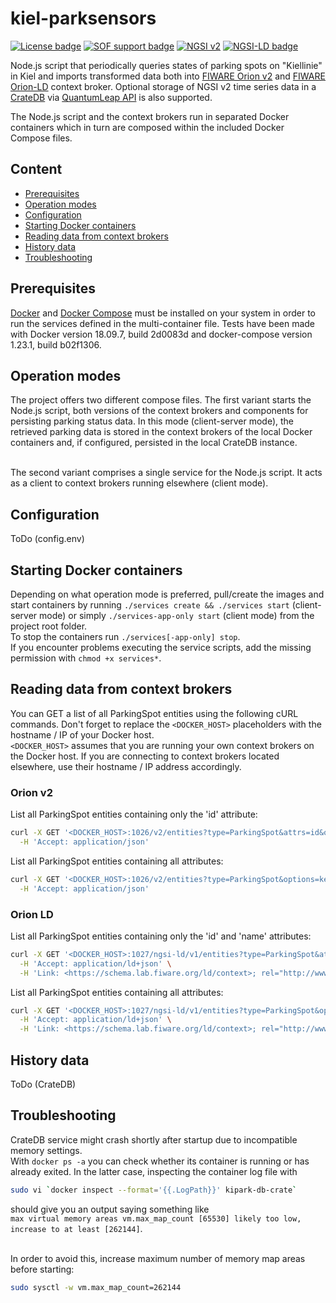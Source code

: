 # kiel-parksensors

[![License badge](https://img.shields.io/github/license/telefonicaid/fiware-orion.svg)](https://opensource.org/licenses/AGPL-3.0)
[![SOF support badge](https://nexus.lab.fiware.org/repository/raw/public/badges/stackoverflow/orion.svg)](http://stackoverflow.com/questions/tagged/fiware-orion)
[![NGSI v2](https://nexus.lab.fiware.org/repository/raw/public/badges/specifications/ngsiv2.svg)](http://fiware-ges.github.io/orion/api/v2/stable/)
[![NGSI-LD badge](https://img.shields.io/badge/NGSI-LD-red.svg)](https://www.etsi.org/deliver/etsi_gs/CIM/001_099/009/01.02.01_60/gs_cim009v010201p.pdf)

Node.js script that periodically queries states of parking spots on "Kiellinie" in Kiel and imports transformed data both into [FIWARE Orion v2](https://github.com/telefonicaid/fiware-orion) and [FIWARE Orion-LD](https://github.com/FIWARE/context.Orion-LD) context broker. Optional storage of NGSI v2 time series data in a [CrateDB](https://crate.io/) via [QuantumLeap API](https://github.com/smartsdk/ngsi-timeseries-api) is also supported.  

The Node.js script and the context brokers run in separated Docker containers which in turn are composed within the included Docker Compose files.

## Content

-   [Prerequisites](#prerequisites)
-   [Operation modes](#operation-modes)
-   [Configuration](#configuration)
-   [Starting Docker containers](#starting-docker-containers)
-   [Reading data from context brokers](#reading-data-from-context-brokers)
-   [History data](#history-data)
-   [Troubleshooting](#troubleshooting)

## Prerequisites ##

[Docker](https://www.docker.com/) and [Docker Compose](https://github.com/docker/compose) must be installed on your system in order to run the services defined in the multi-container file. Tests have been made with Docker version 18.09.7, build 2d0083d and docker-compose version 1.23.1, build b02f1306.


## Operation modes ##

The project offers two different compose files. The first variant starts the Node.js script, both versions of the context brokers and components for persisting parking status data. In this mode (client-server mode), the retrieved parking data is stored in the context brokers of the local Docker containers and, if configured, persisted in the local CrateDB instance.<br><br>

The second variant comprises a single service for the Node.js script. It acts as a client to context brokers running elsewhere (client mode).


## Configuration ##

ToDo (config.env)


## Starting Docker containers ##

Depending on what operation mode is preferred, pull/create the images and start containers by running `./services create && ./services start` (client-server mode) or simply `./services-app-only start` (client mode) from the project root folder.<br>
To stop the containers run `./services[-app-only] stop`.<br>
If you encounter problems executing the service scripts, add the missing permission with `chmod +x services*`.


## Reading data from context brokers ##

You can GET a list of all ParkingSpot entities using the following cURL commands. Don't forget to replace the `<DOCKER_HOST>` placeholders with the hostname / IP of your Docker host.<br>
`<DOCKER_HOST>` assumes that you are running your own context brokers on the Docker host. If you are connecting to context brokers located elsewhere, use their hostname / IP address accordingly.


### Orion v2 ###
List all ParkingSpot entities containing only the 'id' attribute:  

``` bash
curl -X GET '<DOCKER_HOST>:1026/v2/entities?type=ParkingSpot&attrs=id&options=keyValues' \
  -H 'Accept: application/json'
```
  
List all ParkingSpot entities containing all attributes:  

``` bash
curl -X GET '<DOCKER_HOST>:1026/v2/entities?type=ParkingSpot&options=keyValues' \
  -H 'Accept: application/json'
```


### Orion LD ###
List all ParkingSpot entities containing only the 'id' and 'name' attributes:  

``` bash
curl -X GET '<DOCKER_HOST>:1027/ngsi-ld/v1/entities?type=ParkingSpot&attrs=id,name&options=keyValues' \
  -H 'Accept: application/ld+json' \
  -H 'Link: <https://schema.lab.fiware.org/ld/context>; rel="http://www.w3.org/ns/json-ld#context"; type="application/ld+json"'
```

List all ParkingSpot entities containing all attributes:  

``` bash
curl -X GET '<DOCKER_HOST>:1027/ngsi-ld/v1/entities?type=ParkingSpot&options=keyValues' \
  -H 'Accept: application/ld+json' \
  -H 'Link: <https://schema.lab.fiware.org/ld/context>; rel="http://www.w3.org/ns/json-ld#context"; type="application/ld+json"'
```


## History data ##

ToDo (CrateDB)


## Troubleshooting ##

CrateDB service might crash shortly after startup due to incompatible memory settings.<br>
With `docker ps -a` you can check whether its container is running or has already exited. In the latter case, inspecting the container log file with 

``` bash
sudo vi `docker inspect --format='{{.LogPath}}' kipark-db-crate`
```

should give you an output saying something like<br>
`max virtual memory areas vm.max_map_count [65530] likely too low, increase to at least [262144]`.<br><br>

In order to avoid this, increase maximum number of memory map areas before starting:

``` bash
sudo sysctl -w vm.max_map_count=262144
```

